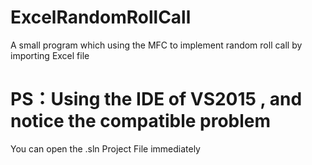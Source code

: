 # ExcelRandomRollCall
A small program which using the MFC to implement random roll call by importing Excel file
# PS：Using the IDE of VS2015 , and notice the compatible problem
You can open the .sln Project File immediately

